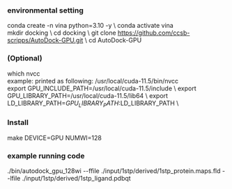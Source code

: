 ### environmental setting
conda create -n vina python=3.10 -y \ 
conda activate vina \
mkdir docking \ 
cd docking \ 
git clone https://github.com/ccsb-scripps/AutoDock-GPU.git \ 
cd AutoDock-GPU

### (Optional)
which nvcc \
example: printed as following: /usr/local/cuda-11.5/bin/nvcc \
export GPU_INCLUDE_PATH=/usr/local/cuda-11.5/include \ 
export GPU_LIBRARY_PATH=/usr/local/cuda-11.5/lib64 \ 
export LD_LIBRARY_PATH=$GPU_LIBRARY_PATH:$LD_LIBRARY_PATH \ 

### Install
make DEVICE=GPU NUMWI=128

### example running code
./bin/autodock_gpu_128wi --ffile ./input/1stp/derived/1stp_protein.maps.fld --lfile ./input/1stp/derived/1stp_ligand.pdbqt